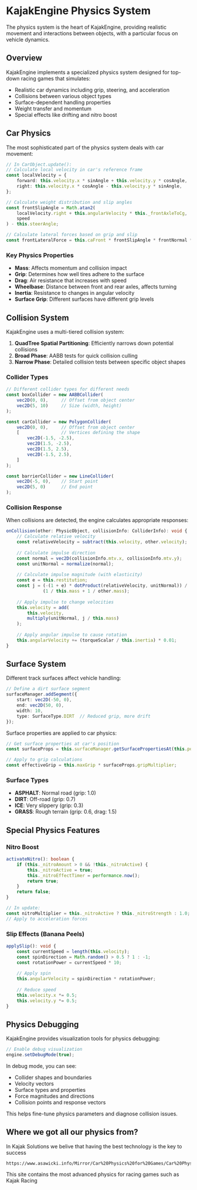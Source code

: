 # KajakEngine Physics System

The physics system is the heart of KajakEngine, providing realistic movement and interactions between objects, with a particular focus on vehicle dynamics.

## Overview

KajakEngine implements a specialized physics system designed for top-down racing games that simulates:

- Realistic car dynamics including grip, steering, and acceleration
- Collisions between various object types
- Surface-dependent handling properties
- Weight transfer and momentum
- Special effects like drifting and nitro boost

## Car Physics

The most sophisticated part of the physics system deals with car movement:

```typescript
// In CarObject.update():
// Calculate local velocity in car's reference frame
const localVelocity = {
    forward: this.velocity.x * sinAngle + this.velocity.y * cosAngle,
    right: this.velocity.x * cosAngle - this.velocity.y * sinAngle,
};

// Calculate weight distribution and slip angles
const frontSlipAngle = Math.atan2(
    localVelocity.right + this.angularVelocity * this._frontAxleToCg,
    speed
) - this.steerAngle;

// Calculate lateral forces based on grip and slip
const frontLateralForce = this.caFront * frontSlipAngle * frontNormal * surfaceProps.gripMultiplier;
```

### Key Physics Properties

- **Mass**: Affects momentum and collision impact
- **Grip**: Determines how well tires adhere to the surface
- **Drag**: Air resistance that increases with speed
- **Wheelbase**: Distance between front and rear axles, affects turning
- **Inertia**: Resistance to changes in angular velocity
- **Surface Grip**: Different surfaces have different grip levels

## Collision System

KajakEngine uses a multi-tiered collision system:

1. **QuadTree Spatial Partitioning**: Efficiently narrows down potential collisions
2. **Broad Phase**: AABB tests for quick collision culling
3. **Narrow Phase**: Detailed collision tests between specific object shapes

### Collider Types

```typescript
// Different collider types for different needs
const boxCollider = new AABBCollider(
    vec2D(0, 0),     // Offset from object center
    vec2D(5, 10)     // Size (width, height)
);

const carCollider = new PolygonCollider(
    vec2D(0, 0),     // Offset from object center
    [                // Vertices defining the shape
        vec2D(-1.5, -2.5),
        vec2D(1.5, -2.5),
        vec2D(1.5, 2.5),
        vec2D(-1.5, 2.5),
    ]
);

const barrierCollider = new LineCollider(
    vec2D(-5, 0),    // Start point
    vec2D(5, 0)      // End point
);
```

### Collision Response

When collisions are detected, the engine calculates appropriate responses:

```typescript
onCollision(other: PhysicObject, collisionInfo: ColliderInfo): void {
    // Calculate relative velocity
    const relativeVelocity = subtract(this.velocity, other.velocity);
    
    // Calculate impulse direction
    const normal = vec2D(collisionInfo.mtv.x, collisionInfo.mtv.y);
    const unitNormal = normalize(normal);
    
    // Calculate impulse magnitude (with elasticity)
    const e = this.restitution;
    const j = (-(1 + e) * dotProduct(relativeVelocity, unitNormal)) /
              (1 / this.mass + 1 / other.mass);
    
    // Apply impulse to change velocities
    this.velocity = add(
        this.velocity,
        multiply(unitNormal, j / this.mass)
    );
    
    // Apply angular impulse to cause rotation
    this.angularVelocity += (torqueScalar / this.inertia) * 0.01;
}
```

## Surface System

Different track surfaces affect vehicle handling:

```typescript
// Define a dirt surface segment
surfaceManager.addSegment({
    start: vec2D(-50, 0),
    end: vec2D(50, 0),
    width: 10,
    type: SurfaceType.DIRT  // Reduced grip, more drift
});
```

Surface properties are applied to car physics:

```typescript
// Get surface properties at car's position
const surfaceProps = this.surfaceManager.getSurfacePropertiesAt(this.position);

// Apply to grip calculations
const effectiveGrip = this.maxGrip * surfaceProps.gripMultiplier;
```

### Surface Types

- **ASPHALT**: Normal road (grip: 1.0)
- **DIRT**: Off-road (grip: 0.7)
- **ICE**: Very slippery (grip: 0.3)
- **GRASS**: Rough terrain (grip: 0.6, drag: 1.5)

## Special Physics Features

### Nitro Boost

```typescript
activateNitro(): boolean {
    if (this._nitroAmount > 0 && !this._nitroActive) {
        this._nitroActive = true;
        this._nitroEffectTimer = performance.now();
        return true;
    }
    return false;
}

// In update:
const nitroMultiplier = this._nitroActive ? this._nitroStrength : 1.0;
// Apply to acceleration forces
```

### Slip Effects (Banana Peels)

```typescript
applySlip(): void {
    const currentSpeed = length(this.velocity);
    const spinDirection = Math.random() > 0.5 ? 1 : -1;
    const rotationPower = currentSpeed * 10;
    
    // Apply spin
    this.angularVelocity = spinDirection * rotationPower;
    
    // Reduce speed
    this.velocity.x *= 0.5;
    this.velocity.y *= 0.5;
}
```

## Physics Debugging

KajakEngine provides visualization tools for physics debugging:

```typescript
// Enable debug visualization
engine.setDebugMode(true);
```

In debug mode, you can see:
- Collider shapes and boundaries
- Velocity vectors
- Surface types and properties
- Force magnitudes and directions
- Collision points and response vectors

This helps fine-tune physics parameters and diagnose collision issues.

## Where we got all our physics from?

In Kajak Solutions we belive that having the best technology is the key to success

```link
https://www.asawicki.info/Mirror/Car%20Physics%20for%20Games/Car%20Physics%20for%20Games.html
```

This site contains the most advanced physics for racing games such as Kajak Racing